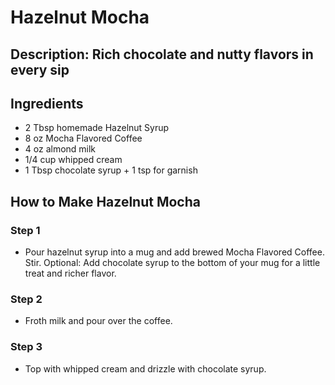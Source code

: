 # Hazelnut Mocha

## Description: Rich chocolate and nutty flavors in every sip

## Ingredients

- 2 Tbsp homemade Hazelnut Syrup
- 8 oz Mocha Flavored Coffee
- 4 oz almond milk
- 1/4 cup whipped cream
- 1 Tbsp chocolate syrup + 1 tsp for garnish

## How to Make Hazelnut Mocha

### Step 1

- Pour hazelnut syrup into a mug and add brewed Mocha Flavored Coffee. Stir. Optional: Add chocolate syrup to the bottom of your mug for a little treat and richer flavor.

### Step 2

- Froth milk and pour over the coffee.

### Step 3

- Top with whipped cream and drizzle with chocolate syrup.
